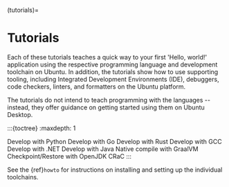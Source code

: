 (tutorials)=
# Tutorials

Each of these tutorials teaches a quick way to your first 'Hello, world!' application using the respective programming language and development toolchain on Ubuntu. In addition, the tutorials show how to use supporting tooling, including Integrated Development Environments (IDE), debuggers, code checkers, linters, and formatters on the Ubuntu platform.

The tutorials do not intend to teach programming with the languages -- instead, they offer guidance on getting started using them on Ubuntu Desktop.

:::{toctree}
:maxdepth: 1

Develop with Python <python-use>
Develop with Go <go-use>
Develop with Rust <rust-use>
Develop with GCC <gcc-use>
Develop with .NET <dotnet-use>
Develop with Java <java-use>
Native compile with GraalVM <graalvm-use>
Checkpoint/Restore with OpenJDK CRaC <crac-use>
:::

See the {ref}`howto` for instructions on installing and setting up the individual toolchains.
